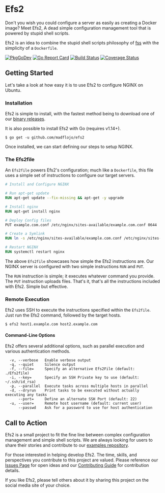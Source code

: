# Efs2

Don't you wish you could configure a server as easily as creating a Docker image? Meet Efs2, A dead simple configuration management tool that is powered by stupid shell scripts.

Efs2 is an idea to combine the stupid shell scripts philosophy of [fss](https://github.com/brandonhilkert/fucking_shell_scripts) with the simplicity of a `Dockerfile`.

[![PkgGoDev](https://pkg.go.dev/badge/github.com/madflojo/efs2)](https://pkg.go.dev/github.com/madflojo/efs2) [![Go Report Card](https://goreportcard.com/badge/github.com/madflojo/efs2)](https://goreportcard.com/report/github.com/madflojo/efs2) [![Build Status](https://travis-ci.com/madflojo/efs2.svg?branch=main)](https://travis-ci.com/madflojo/efs2) [![Coverage Status](https://coveralls.io/repos/github/madflojo/efs2/badge.svg)](https://coveralls.io/github/madflojo/efs2)

## Getting Started

Let's take a look at how easy it is to use Efs2 to configure NGINX on Ubuntu.

### Installation

Efs2 is simple to install, with the fastest method being to download one of our [binary releases](https://github.com/madflojo/efs2/releases).

It is also possible to install Efs2 with Go (requires v1.14+).

``` shell-session
$ go get -u github.com/madflojo/efs2
```

Once installed, we can start defining our steps to setup NGINX.

### The Efs2file

An `Efs2file` powers Efs2's configuration; much like a `Dockerfile`, this file uses a simple set of instructions to configure our target servers.

```Dockerfile
# Install and Configure NGINX

# Run apt-get update
RUN apt-get update --fix-missing && apt-get -y upgrade

# Install nginx
RUN apt-get install nginx

# Deploy Config files
PUT example.com.conf /etc/nginx/sites-available/example.com.conf 0644

# Create a Symlink
RUN ln -s /etc/nginx/sites-available/example.com.conf /etc/nginx/sites-enabled/example.com.conf

# Restart NGINX
RUN systemctl restart nginx
```

The above `Efs2file` showcases how simple the Efs2 instructions are. Our NGINX server is configured with two simple instructions `RUN` and `PUT`.

The `RUN` instruction is simple; it executes whatever command you provide. The `PUT` instruction uploads files. That's it, that's all the instructions included with Efs2. Simple but effective.

### Remote Execution

Efs2 uses SSH to execute the instructions specified within the `Efs2file`. Just run the Efs2 command, followed by the target hosts.

```shell-session
$ efs2 host1.example.com host2.example.com
```

#### Command-Line Options

Efs2 offers several additional options, such as parallel execution and various authentication methods.

```shell-session
  -v, --verbose   Enable verbose output
  -q, --quiet     Silence output
  -f, --file=     Specify an alternative Efs2File (default: ./Efs2file)
  -i, --key=      Specify an SSH Private key to use (default: ~/.ssh/id_rsa)
  -p, --parallel  Execute tasks across multiple hosts in parallel
  -d, --dryrun    Print tasks to be executed without actually executing any tasks
      --port=     Define an alternate SSH Port (default: 22)
  -u, --user=     Remote host username (default: current user)
      --passwd    Ask for a password to use for host authentication
```

## Call to Action

Efs2 is a small project to fit the fine line between complex configuration management and simple shell scripts.  We are always looking for users to share their stories and contribute to our [examples repository](https://github.com/madflojo/efs2-examples).

For those interested in helping develop Efs2. The time, skills, and perspectives you contribute to this project are valued. Please reference our [Issues Page](https://github.com/madflojo/efs2/issues) for open ideas and our [Contributing Guide](CONTRIBUTING.md) for contribution details.

If you like Efs2, please tell others about it by sharing this project on the social media site of your choice.
